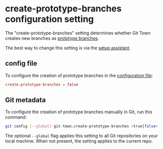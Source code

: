 # create-prototype-branches configuration setting

The "create-prototype-branches" setting determines whether Git Town creates new
branches as [prototype branches](../branch-types.md#prototype-branches).

The best way to change this setting is via the
[setup assistant](../configuration.md).

## config file

To configure the creation of prototype branches in the
[configuration file](../configuration-file.md):

```toml
create-prototype-branches = false
```

## Git metadata

To configure the creation of prototype branches manually in Git, run this
command:

```bash
git config [--global] git-town.create-prototype-branches <true|false>
```

The optional `--global` flag applies this setting to all Git repositories on
your local machine. When not present, the setting applies to the current repo.
